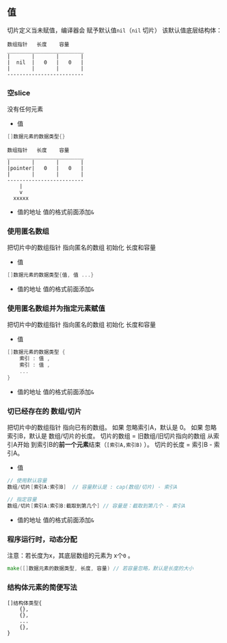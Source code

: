 ##  值
切片定义当未赋值，编译器会 赋予默认值`nil`（`nil` 切片）
该默认值底层结构体：
```shell
数组指针   长度    容量
_________________________
|       |       |       |
|  nil  |   0   |   0   |
|       |       |       |
-------------------------
```



###   空slice
没有任何元素

* 值
```go
[]数据元素的数据类型{}
```
```shell
数组指针   长度    容量
_________________________
|       |       |       |
|pointer|   0   |   0   |
|       |       |       |
-------------------------
    |
	v
  xxxxx
```
* 值的地址
值的格式前面添加`&` 



###   使用匿名数组
把切片中的数组指针 指向匿名的数组
初始化 长度和容量

* 值
```go
[]数据元素的数据类型{值, 值 ...}
```
* 值的地址
值的格式前面添加`&` 



###   使用匿名数组并为指定元素赋值
把切片中的数组指针 指向匿名的数组
初始化 长度和容量

* 值
```go
[]数据元素的数据类型 {
	索引 : 值 ,
	索引 : 值 ,
	...
}
```
* 值的地址
值的格式前面添加`&` 



###   切已经存在的 数组/切片
把切片中的数组指针 指向已有的数组。
如果 忽略索引A，默认是 0。
如果 忽略索引B，默认是 数组/切片的长度。
切片的数组 = 旧数组/旧切片指向的数组 从索引A开始 到索引B的**前一个元素**结束（`[索引A,索引B)` ）。
切片的长度 = 索引B - 索引A。

* 值
```go
// 使用默认容量
数组/切片[索引A:索引B]	// 容量默认是 : cap(数组/切片) - 索引A
```
```go
// 指定容量
数组/切片[索引A:索引B:截取到第几个] // 容量是：截取到第几个 - 索引A
```
* 值的地址
值的格式前面添加`&` 



###   程序运行时，动态分配
注意：若长度为x，其底层数组的元素为 x个`0` 。

```go
make([]数据元素的数据类型, 长度, 容量) // 若容量忽略，默认是长度的大小
```


###   结构体元素的简便写法
```shell
[]结构体类型{
	{},
	{},
	...
	{},
}
```

